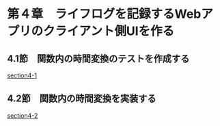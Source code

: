 # 第４章　ライフログを記録するWebアプリのクライアント側UIを作る


## 4.1節　関数内の時間変換のテストを作成する

[section4-1](./section4-1)

## 4.2節　関数内の時間変換を実装する

[section4-2](./section4-2)

